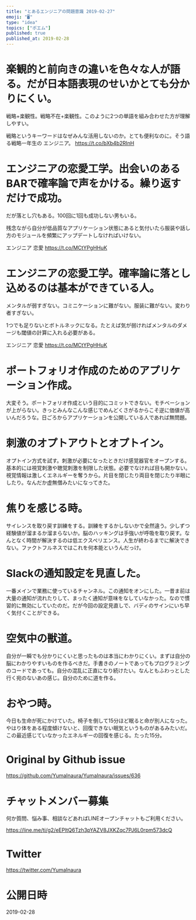 ```yaml
---
title: "とあるエンジニアの問題意識 2019-02-27"
emoji: "🖥"
type: "idea"
topics: ["ポエム"]
published: true
published_at: 2019-02-28
---
```



# 楽観的と前向きの違いを色々な人が語る。だが日本語表現のせいかとても分かりにくい。

戦略+楽観性。戦略不在+楽観性。このように2つの単語を組み合わせた方が理解しやすい。

戦略というキーワードはなぜみんな活用しないのか。とても便利なのに。そう語る戦略一年生の エンジニア。 <https://t.co/bXb4b2RInH> 
# エンジニアの恋愛工学。出会いのあるBARで確率論で声をかける。繰り返すだけで成功。

だが落とし穴もある。100回に1回も成功しない男もいる。

残念ながら自分が低品質なアプリケーション状態にあると気付いたら服装や話し方のモジュールを頻繁にアップデートしなければいけない。

エンジニア 恋愛 <https://t.co/MCtYPgHHuK> 
# エンジニアの恋愛工学。確率論に落とし込めるのは基本ができている人。

メンタルが弱すぎない。コミニケーションに難がない。服装に難がない。変わり者すぎない。

1つでも足りないとボトルネックになる。たとえば気が弱ければメンタルのダメージも閾値の計算に入れる必要がある。

エンジニア 恋愛 <https://t.co/MCtYPgHHuK> 
# ポートフォリオ作成のためのアプリケーション作成。
大変そう。ポートフォリオ作成という目的にコミットできない。モチベーションが上がらない。きっとみんなこんな感じでめんどくさがるからこそ逆に価値が高いんだろうな。日ごろからアプリケーションを公開している人であれば無問題。

# 刺激のオプトアウトとオプトイン。
オプトイン方式を試す。刺激が必要になったときだけ感覚器官をオープンする。基本的には視覚刺激や聴覚刺激を制限した状態。必要でなければ目も開かない。視覚情報は激しくエネルギーを奪うから。片目を閉じたり両目を閉じたり半眼にしたり。なんだか虚無僧みたいになってきた。

# 焦りを感じる時。
サイレンスを取り戻す訓練をする。訓練をするかしないかで全然違う。少しずつ経験値が溜まるか溜まらないか。脳のハッキングは手強いが呼吸を取り戻す。なんとなく時間が解決するのは低エクスペリエンス。人生が終わるまでに解決できない。ファクトフルネスではこれを何本能というんだっけ。

# Slackの通知設定を見直した。
一番メインで業務に使っているチャンネル。この通知をオンにした。一昔ま前は大量の通知が流れたりして、まったく通知が意味をなしていなかった。なので慣習的に無効にしていたのだ。だが今回の設定見直しで、バディのサインにいち早く気付くことができる。

# 空気中の獣道。
自分が一瞬でも分かりにくいと思ったものは本当にわかりにくい。まずは自分の脳にわかりやすいものを作るべきだ。手書きのノートであってもプログラミングのコードであっても。自分の混乱に正直になり続けたい。なんともふわっとした行く宛のないあの感じ。自分のために道を作る。

# おやつ時。
今日も生命が死にかけていた。椅子を倒して15分ほど眠ると命が別人になった。やはり体をある程度傾けないと、回復できない眠気というものがあるみたいだ。この最近感じていなかったエネルギーの回復を感じる。たった15分。

# Original by Github issue

https://github.com/YumaInaura/YumaInaura/issues/636








<!-- Update From Qiita API -->

# チャットメンバー募集


何か質問、悩み事、相談などあればLINEオープンチャットもご利用ください。

https://line.me/ti/g2/eEPltQ6Tzh3pYAZV8JXKZqc7PJ6L0rpm573dcQ





# Twitter


https://twitter.com/YumaInaura


<!-- Update From Qiita API -->



# 公開日時

2019-02-28
